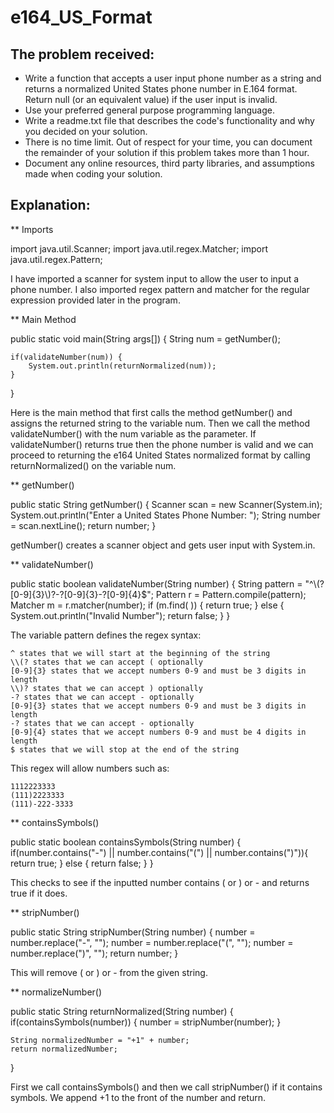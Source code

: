 # e164_US_Format

## The problem received:

* Write a function that accepts a user input phone number as a string and returns a normalized United States phone number in E.164 format. Return null (or an equivalent value) if the user input is invalid.
* Use your preferred general purpose programming language.
* Write a readme.txt file that describes the code's functionality and why you decided on your solution.
* There is no time limit. Out of respect for your time, you can document the remainder of your solution if this problem takes more than 1 hour.
* Document any online resources, third party libraries, and assumptions made when coding your solution.

## Explanation:

** Imports

import java.util.Scanner;
import java.util.regex.Matcher;
import java.util.regex.Pattern;

I have imported a scanner for system input to allow the user to input a phone number. I also imported regex pattern and matcher for the regular expression
provided later in the program.

** Main Method

public static void main(String args[]) {
	String num = getNumber();
		
	if(validateNumber(num)) {
		System.out.println(returnNormalized(num));
	}
}

Here is the main method that first calls the method getNumber() and assigns the returned string to the variable num. Then we call the method 
validateNumber() with the num variable as the parameter. If validateNumber() returns true then the phone number is valid and we can proceed to returning 
the e164 United States normalized format by calling returnNormalized() on the variable num.

** getNumber() 

public static String getNumber() {
	Scanner scan = new Scanner(System.in);
	System.out.println("Enter a United States Phone Number: ");
	String number = scan.nextLine();
	return number;
}

getNumber() creates a scanner object and gets user input with System.in. 

** validateNumber()

public static boolean validateNumber(String number) {
    String pattern = "^\\(?[0-9]{3}\\)?-?[0-9]{3}-?[0-9]{4}$";
    Pattern r = Pattern.compile(pattern);
    Matcher m = r.matcher(number);
       if (m.find( )) {
          return true;
       } else {
	  System.out.println("Invalid Number");
          return false;
       }
}

The variable pattern defines the regex syntax:

	^ states that we will start at the beginning of the string
	\\(? states that we can accept ( optionally 
	[0-9]{3} states that we accept numbers 0-9 and must be 3 digits in length
	\\)? states that we can accept ) optionally
	-? states that we can accept - optionally
	[0-9]{3} states that we accept numbers 0-9 and must be 3 digits in length
	-? states that we can accept - optionally
	[0-9]{4} states that we accept numbers 0-9 and must be 4 digits in length
	$ states that we will stop at the end of the string

This regex will allow numbers such as:

	1112223333
	(111)2223333
	(111)-222-3333

** containsSymbols()

public static boolean containsSymbols(String number) {
	if(number.contains("-") || number.contains("(") || number.contains(")")){
		return true;
	}
  	else
  	{
		return false;
  	}
}

This checks to see if the inputted number contains ( or ) or - and returns true if it does.

** stripNumber() 

public static String stripNumber(String number) {
	number = number.replace("-", "");
	number = number.replace("(", "");
	number = number.replace(")", "");
	return number;
}

This will remove ( or ) or - from the given string.

** normalizeNumber()

public static String returnNormalized(String number) {
	if(containsSymbols(number)) {
		number = stripNumber(number);
	}
		
	String normalizedNumber = "+1" + number;
	return normalizedNumber;
}

First we call containsSymbols() and then we call stripNumber() if it contains symbols. We append +1 to the front of the number and return.

